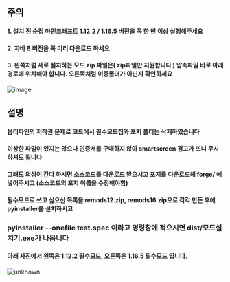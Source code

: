 ## 주의
#### 1. 설치 전 순정 마인크래프트 1.12.2 / 1.16.5 버전을 꼭 한 번 이상 실행해주세요
#### 2. 자바 8 버전을 꼭 미리 다운로드 하세요
#### 3. 왼쪽처럼 새로 설치하는 모드 zip 파일은( zip파일만 지원합니다 ) 압축파일 바로 아래경로에 위치해야 합니다. 오른쪽처럼 이중폴더가 아닌지 확인하세요
![image](https://user-images.githubusercontent.com/67493015/126884955-ad8a333a-dd9e-4e93-820e-977e8249972e.png)


## 설명
#### 옵티파인의 저작권 문제로 코드에서 필수모드집과 포지 폴더는 삭제하였습니다
#### 이상한 파일이 있지는 않으나 인증서를 구매하지 않아 smartscreen 경고가 뜨니 무시하셔도 됩니다
#### 그래도 의심이 간다 하시면 소스코드를 다운로드 받으시고 포지를 다운로드해 forge/ 에 넣어주시고 (소스코드의 포지 이름을 수정해야함)
#### 필수모드로 쓰고 싶으신 목록을 remods12.zip, remods16.zip으로 각각 만든 후에 pyinstaller를 설치하시고 
### pyinstaller --onefile test.spec 이라고 명령창에 적으시면 dist/모드설치기.exe가 나옵니다

#### 아래 사진에서 왼쪽은 1.12.2 필수모드, 오른쪽은 1.16.5 필수모드 입니다.
![unknown](https://user-images.githubusercontent.com/67493015/126884909-4baf6217-8e3a-4f6b-9feb-6611b28bc9f1.png)



